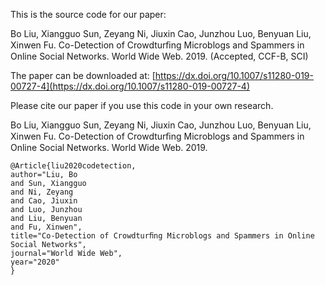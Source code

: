 This is the source code for our paper: 

Bo Liu, Xiangguo Sun, Zeyang Ni, Jiuxin Cao, Junzhou Luo, Benyuan Liu, Xinwen Fu. Co-Detection of Crowdturﬁng Microblogs and Spammers in Online Social Networks. World Wide Web. 2019. (Accepted, CCF-B, SCI)

The paper can be downloaded at:
[https://dx.doi.org/10.1007/s11280-019-00727-4](https://dx.doi.org/10.1007/s11280-019-00727-4)

Please cite our paper if you use this code in your own research.

Bo Liu, Xiangguo Sun, Zeyang Ni, Jiuxin Cao, Junzhou Luo, Benyuan Liu, Xinwen Fu. Co-Detection of Crowdturﬁng Microblogs and Spammers in Online Social Networks. World Wide Web. 2019.

```
@Article{liu2020codetection,
author="Liu, Bo
and Sun, Xiangguo
and Ni, Zeyang
and Cao, Jiuxin
and Luo, Junzhou
and Liu, Benyuan
and Fu, Xinwen",
title="Co-Detection of Crowdturﬁng Microblogs and Spammers in Online Social Networks",
journal="World Wide Web",
year="2020"
}


```


